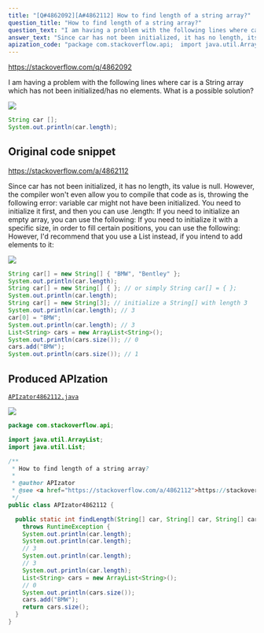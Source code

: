 ```yaml
---
title: "[Q#4862092][A#4862112] How to find length of a string array?"
question_title: "How to find length of a string array?"
question_text: "I am having a problem with the following lines where car is a String array which has not been initialized/has no elements. What is a possible solution?"
answer_text: "Since car has not been initialized, it has no length, its value is null. However, the compiler won't even allow you to compile that code as is, throwing the following error: variable car might not have been initialized. You need to initialize it first, and then you can use .length: If you need to initialize an empty array, you can use the following: If you need to initialize it with a specific size, in order to fill certain positions, you can use the following: However, I'd recommend that you use a List instead, if you intend to add elements to it:"
apization_code: "package com.stackoverflow.api;  import java.util.ArrayList; import java.util.List;  /**  * How to find length of a string array?  *  * @author APIzator  * @see <a href=\"https://stackoverflow.com/a/4862112\">https://stackoverflow.com/a/4862112</a>  */ public class APIzator4862112 {    public static int findLength(String[] car, String[] car, String[] car)     throws RuntimeException {     System.out.println(car.length);     System.out.println(car.length);     // 3     System.out.println(car.length);     // 3     System.out.println(car.length);     List<String> cars = new ArrayList<String>();     // 0     System.out.println(cars.size());     cars.add(\"BMW\");     return cars.size();   } }"
---
```


https://stackoverflow.com/q/4862092

I am having a problem with the following lines where car is a String array which has not been initialized/has no elements.
What is a possible solution?


<div class="code-logo"><img src="/stackoverflow.png" /></div>

```java
String car [];
System.out.println(car.length);
```


## Original code snippet

https://stackoverflow.com/a/4862112

Since car has not been initialized, it has no length, its value is null. However, the compiler won&#x27;t even allow you to compile that code as is, throwing the following error: variable car might not have been initialized.
You need to initialize it first, and then you can use .length:
If you need to initialize an empty array, you can use the following:
If you need to initialize it with a specific size, in order to fill certain positions, you can use the following:
However, I&#x27;d recommend that you use a List instead, if you intend to add elements to it:

<div class="code-logo"><img src="/stackoverflow.png" /></div>

```java
String car[] = new String[] { "BMW", "Bentley" };
System.out.println(car.length);
String car[] = new String[] { }; // or simply String car[] = { };
System.out.println(car.length);
String car[] = new String[3]; // initialize a String[] with length 3
System.out.println(car.length); // 3
car[0] = "BMW";
System.out.println(car.length); // 3
List<String> cars = new ArrayList<String>();
System.out.println(cars.size()); // 0
cars.add("BMW");
System.out.println(cars.size()); // 1
```

## Produced APIzation

[`APIzator4862112.java`](https://github.com/pasqualesalza/apization-temp-data/raw/master/search/APIzator4862112.java)

<div class="code-logo"><img src="/apizator.png" /></div>

```java
package com.stackoverflow.api;

import java.util.ArrayList;
import java.util.List;

/**
 * How to find length of a string array?
 *
 * @author APIzator
 * @see <a href="https://stackoverflow.com/a/4862112">https://stackoverflow.com/a/4862112</a>
 */
public class APIzator4862112 {

  public static int findLength(String[] car, String[] car, String[] car)
    throws RuntimeException {
    System.out.println(car.length);
    System.out.println(car.length);
    // 3
    System.out.println(car.length);
    // 3
    System.out.println(car.length);
    List<String> cars = new ArrayList<String>();
    // 0
    System.out.println(cars.size());
    cars.add("BMW");
    return cars.size();
  }
}

```